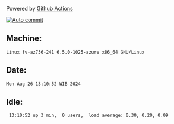 Powered by [Github Actions](https://github.com/features/actions)

[![Auto commit](https://github.com/hiage/workstation/workflows/Auto%20commit/badge.svg)](https://github.com/hiage/workstation/actions?query=workflow%3A%22Auto+commit%22)

## Machine:
```
Linux fv-az736-241 6.5.0-1025-azure x86_64 GNU/Linux
```
## Date:
```
Mon Aug 26 13:10:52 WIB 2024
```
## Idle:
```
 13:10:52 up 3 min,  0 users,  load average: 0.30, 0.20, 0.09
```
